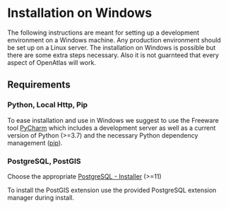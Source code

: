 # Installation on Windows

The following instructions are meant for setting up a development environment on a Windows machine. 
Any production environment should be set up on a Linux server.
The installation on Windows is possible but there are some extra steps necessary. 
Also it is not guarnteed that every aspect of OpenAtlas will work.

## Requirements

### Python, Local Http, Pip
To ease installation and use in Windows we suggest to use the Freeware tool [PyCharm](https://www.jetbrains.com/pycharm/download/#section=windows) 
which includes a development server as well as a current version of Python (>=3.7) and the necessary 
Python dependency management ([pip](https://pypi.org/project/pip/)).

### PostgreSQL, PostGIS
Choose the appropriate [PostgreSQL - Installer](https://www.postgresql.org/download/windows/) (>=11) 

To install the PostGIS extension use the provided PostgreSQL extension manager during install.
